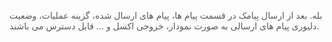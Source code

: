 <p><span style="color:rgb(90,90,90);">بله. بعد از ارسال پیامک در قسمت پیام ها، پیام های ارسال شده، گزینه عملیات، وضعیت دلیوری پیام های ارسالی به صورت نمودار، خروجی اکسل و ... قابل دسترس می باشند.</span></p>